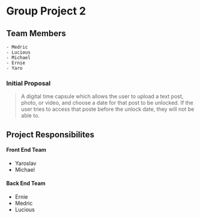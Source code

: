 # Group Project 2
## Team Members
    - Medric
    - Lucious
    - Michael
    - Ernie
    - Yaro
### Initial Proposal
> A digital time capsule which allows the user to upload a text post, photo, or video, and choose a date for that post to be unlocked. If the user tries to access that poste before the unlock date, they will not be able to. 

## Project Responsibilites

#### Front End Team
 - Yaroslav
 - Michael

#### Back End Team
 - Ernie
 - Medric
 - Lucious     